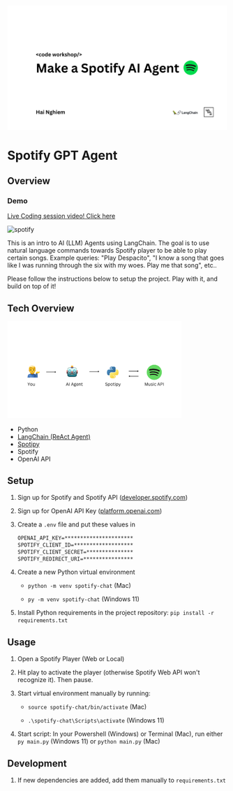 <img src="readme_resources/intro_splash.png" alt="spotify" width="550">

# Spotify GPT Agent

## Overview

### Demo

[Live Coding session video! Click here](https://www.youtube.com/live/RPloCT-0Xag?feature=share&t=2335)

<img src="https://github.com/trancethehuman/spotify-chat/assets/16231195/6cb0863e-6293-4aed-94cb-36dea2f6e7e9" alt="spotify" width="600">

This is an intro to AI (LLM) Agents using LangChain. The goal is to use natural language commands towards Spotify player to be able to play certain songs. Example queries: "Play Despacito", "I know a song that goes like I was running through the six with my woes. Play me that song", etc..

Please follow the instructions below to setup the project. Play with it, and build on top of it!

## Tech Overview

<img src="readme_resources/architecture.png" alt="spotify" width="400">

- Python
- [LangChain (ReAct Agent)](https://python.langchain.com/en/latest/modules/agents.html)
- [Spotipy](https://spotipy.readthedocs.io/en/2.22.1/)
- Spotify
- OpenAI API

## Setup

1. Sign up for Spotify and Spotify API ([developer.spotify.com](developer.spotify.com))

2. Sign up for OpenAI API Key ([platform.openai.com](https://platform.openai.com/overview))

3. Create a `.env` file and put these values in

   ```
   OPENAI_API_KEY=**********************
   SPOTIFY_CLIENT_ID=*******************
   SPOTIFY_CLIENT_SECRET=***************
   SPOTIFY_REDIRECT_URI=****************
   ```

4. Create a new Python virtual environment

   - `python -m venv spotify-chat` (Mac)

   - `py -m venv spotify-chat` (Windows 11)

5. Install Python requirements in the project repository: `pip install -r requirements.txt`

## Usage

1. Open a Spotify Player (Web or Local)

2. Hit play to activate the player (otherwise Spotify Web API won't recognize it). Then pause.

3. Start virtual environment manually by running:

   - `source spotify-chat/bin/activate` (Mac)

   - `.\spotify-chat\Scripts\activate` (Windows 11)

4. Start script: In your Powershell (Windows) or Terminal (Mac), run either `py main.py` (Windows 11) or `python main.py` (Mac)

## Development

1. If new dependencies are added, add them manually to `requirements.txt`
